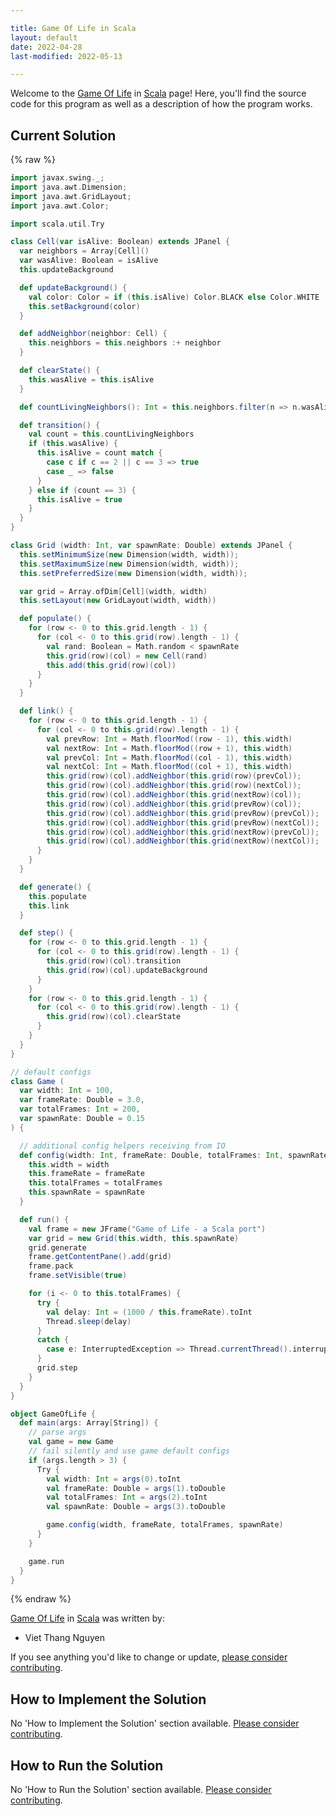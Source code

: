 ```yaml
---

title: Game Of Life in Scala
layout: default
date: 2022-04-28
last-modified: 2022-05-13

---
```


Welcome to the [Game Of Life](https://sampleprograms.io/projects/game-of-life) in [Scala](https://sampleprograms.io/languages/scala) page! Here, you'll find the source code for this program as well as a description of how the program works.

## Current Solution

{% raw %}

```scala
import javax.swing._;
import java.awt.Dimension;
import java.awt.GridLayout;
import java.awt.Color;

import scala.util.Try

class Cell(var isAlive: Boolean) extends JPanel {
  var neighbors = Array[Cell]()
  var wasAlive: Boolean = isAlive
  this.updateBackground

  def updateBackground() {
    val color: Color = if (this.isAlive) Color.BLACK else Color.WHITE
    this.setBackground(color)
  }

  def addNeighbor(neighbor: Cell) {
    this.neighbors = this.neighbors :+ neighbor
  }

  def clearState() {
    this.wasAlive = this.isAlive
  }

  def countLivingNeighbors(): Int = this.neighbors.filter(n => n.wasAlive == true).length

  def transition() {
    val count = this.countLivingNeighbors
    if (this.wasAlive) {
      this.isAlive = count match {
        case c if c == 2 || c == 3 => true
        case _ => false
      }
    } else if (count == 3) {
      this.isAlive = true
    }
  }
}

class Grid (width: Int, var spawnRate: Double) extends JPanel {
  this.setMinimumSize(new Dimension(width, width));
  this.setMaximumSize(new Dimension(width, width));
  this.setPreferredSize(new Dimension(width, width));

  var grid = Array.ofDim[Cell](width, width)
  this.setLayout(new GridLayout(width, width))

  def populate() {
    for (row <- 0 to this.grid.length - 1) {
      for (col <- 0 to this.grid(row).length - 1) {
        val rand: Boolean = Math.random < spawnRate
        this.grid(row)(col) = new Cell(rand)
        this.add(this.grid(row)(col))
      }
    }
  }

  def link() {
    for (row <- 0 to this.grid.length - 1) {
      for (col <- 0 to this.grid(row).length - 1) {
        val prevRow: Int = Math.floorMod((row - 1), this.width)
        val nextRow: Int = Math.floorMod((row + 1), this.width)
        val prevCol: Int = Math.floorMod((col - 1), this.width)
        val nextCol: Int = Math.floorMod((col + 1), this.width)
        this.grid(row)(col).addNeighbor(this.grid(row)(prevCol));
        this.grid(row)(col).addNeighbor(this.grid(row)(nextCol));
        this.grid(row)(col).addNeighbor(this.grid(nextRow)(col));
        this.grid(row)(col).addNeighbor(this.grid(prevRow)(col));
        this.grid(row)(col).addNeighbor(this.grid(prevRow)(prevCol));
        this.grid(row)(col).addNeighbor(this.grid(prevRow)(nextCol));
        this.grid(row)(col).addNeighbor(this.grid(nextRow)(prevCol));
        this.grid(row)(col).addNeighbor(this.grid(nextRow)(nextCol));
      }
    }
  }

  def generate() {
    this.populate
    this.link
  }

  def step() {
    for (row <- 0 to this.grid.length - 1) {
      for (col <- 0 to this.grid(row).length - 1) {
        this.grid(row)(col).transition
        this.grid(row)(col).updateBackground
      }
    }
    for (row <- 0 to this.grid.length - 1) {
      for (col <- 0 to this.grid(row).length - 1) {
        this.grid(row)(col).clearState
      }
    }
  }
}

// default configs
class Game (
  var width: Int = 100,
  var frameRate: Double = 3.0,
  var totalFrames: Int = 200,
  var spawnRate: Double = 0.15
) {

  // additional config helpers receiving from IO
  def config(width: Int, frameRate: Double, totalFrames: Int, spawnRate: Double) = {
    this.width = width
    this.frameRate = frameRate
    this.totalFrames = totalFrames
    this.spawnRate = spawnRate
  }

  def run() {
    val frame = new JFrame("Game of Life - a Scala port")
    var grid = new Grid(this.width, this.spawnRate)
    grid.generate
    frame.getContentPane().add(grid)
    frame.pack
    frame.setVisible(true)

    for (i <- 0 to this.totalFrames) {
      try {
        val delay: Int = (1000 / this.frameRate).toInt
        Thread.sleep(delay)
      }
      catch {
        case e: InterruptedException => Thread.currentThread().interrupt
      }
      grid.step
    }
  }
}

object GameOfLife {
  def main(args: Array[String]) {
    // parse args
    val game = new Game
    // fail silently and use game default configs
    if (args.length > 3) {
      Try {
        val width: Int = args(0).toInt
        val frameRate: Double = args(1).toDouble
        val totalFrames: Int = args(2).toInt
        val spawnRate: Double = args(3).toDouble

        game.config(width, frameRate, totalFrames, spawnRate)
      }
    }

    game.run
  }
}
```

{% endraw %}

[Game Of Life](https://sampleprograms.io/projects/game-of-life) in [Scala](https://sampleprograms.io/languages/scala) was written by:

- Viet Thang Nguyen

If you see anything you'd like to change or update, [please consider contributing](https://github.com/TheRenegadeCoder/sample-programs).

## How to Implement the Solution

No 'How to Implement the Solution' section available. [Please consider contributing](https://github.com/TheRenegadeCoder/sample-programs-website).

## How to Run the Solution

No 'How to Run the Solution' section available. [Please consider contributing](https://github.com/TheRenegadeCoder/sample-programs-website).